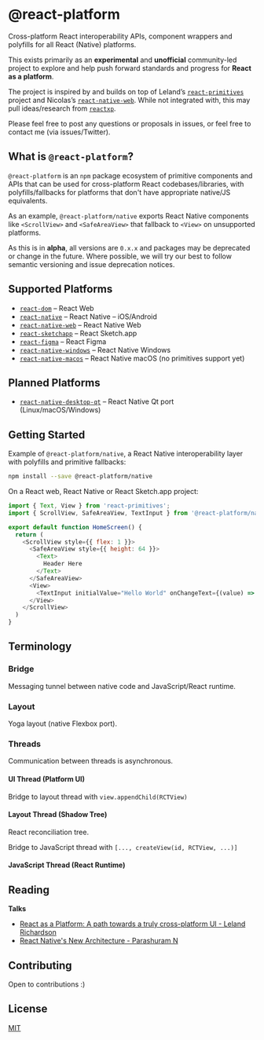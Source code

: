 # @react-platform

Cross-platform React interoperability APIs, component wrappers and polyfills for all React (Native) platforms.

This exists primarily as an **experimental** and **unofficial** community-led project to explore and help push forward standards and progress for **React as a platform**.

The project is inspired by and builds on top of Leland’s [`react-primitives`](https://github.com/lelandrichardson/react-primitives) project and Nicolas’s [`react-native-web`](https://github.com/necolas/react-native-web). While not integrated with, this may pull ideas/research from [`reactxp`](https://github.com/microsoft/reactxp).

Please feel free to post any questions or proposals in issues, or feel free to contact me (via issues/Twitter).

## What is `@react-platform`?

`@react-platform` is an `npm` package ecosystem of primitive components and APIs that can be used for cross-platform React codebases/libraries, with polyfills/fallbacks for platforms that don't have appropriate native/JS equivalents. 

As an example, `@react-platform/native` exports React Native components like `<ScrollView>` and `<SafeAreaView>` that fallback to `<View>` on unsupported platforms.

As this is in **alpha**, all versions are `0.x.x` and packages may be deprecated or change in the future. Where possible, we will try our best to follow semantic versioning and issue deprecation notices.

## Supported Platforms

- [`react-dom`](https://github.com/facebook/react/tree/master/packages/react-dom) – React Web
- [`react-native`](https://github.com/facebook/react-native) – React Native – iOS/Android
- [`react-native-web`](https://github.com/necolas/react-native-web) – React Native Web
- [`react-sketchapp`](https://github.com/airbnb/react-sketchapp) – React Sketch.app
- [`react-figma`](https://github.com/react-figma/react-figma) – React Figma
- [`react-native-windows`](https://github.com/microsoft/react-native-windows) – React Native Windows
- [`react-native-macos`](https://github.com/microsoft/react-native-macos) – React Native macOS (no primitives support yet)

## Planned Platforms

- [`react-native-desktop-qt`](https://github.com/status-im/react-native-desktop-qt) – React Native Qt port (Linux/macOS/Windows)

## Getting Started

Example of `@react-platform/native`, a React Native interoperability layer with polyfills and primitive fallbacks:

```sh
npm install --save @react-platform/native
```

On a React web, React Native or React Sketch.app project:

```js
import { Text, View } from 'react-primitives';
import { ScrollView, SafeAreaView, TextInput } from '@react-platform/native';

export default function HomeScreen() {
  return (
    <ScrollView style={{ flex: 1 }}>
      <SafeAreaView style={{ height: 64 }}>
        <Text>
          Header Here
        </Text>
      </SafeAreaView>
      <View>
        <TextInput initialValue="Hello World" onChangeText={(value) => console.log(value)}>
      </View>
    </ScrollView>
  )
}
```

## Terminology

### Bridge

Messaging tunnel between native code and JavaScript/React runtime.

### Layout

Yoga layout (native Flexbox port).

### Threads

Communication between threads is asynchronous.

#### UI Thread (Platform UI)

Bridge to layout thread with `view.appendChild(RCTView)`

#### Layout Thread (Shadow Tree)

React reconciliation tree.

Bridge to JavaScript thread with `[..., createView(id, RCTView, ...)]`

#### JavaScript Thread (React Runtime)

## Reading

**Talks**

- [React as a Platform: A path towards a truly cross-platform UI - Leland Richardson](https://www.youtube.com/watch?v=hNwQPJy-XZY)
- [React Native's New Architecture - Parashuram N](https://www.youtube.com/watch?v=UcqRXTriUVI)


## Contributing

Open to contributions :)

## License

[MIT](./LICENSE.md)

